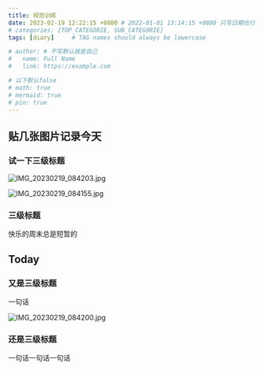 ```yaml
---
title: 视觉训练
date: 2023-02-19 12:22:15 +0800 # 2022-01-01 13:14:15 +0800 只写日期也行；不写秒也行；这样也行 2022-03-09T00:55:42+08:00
# categories: [TOP_CATEGORIE, SUB_CATEGORIE]
tags: [diary]     # TAG names should always be lowercase

# author: # 不写默认就是自己
#   name: Full Name
#   link: https://example.com

# 以下默认false
# math: true
# mermaid: true
# pin: true
---
```


## 贴几张图片记录今天

### 试一下三级标题

![IMG_20230219_084203.jpg](https://s2.loli.net/2023/02/19/zmHQXVNtFMET251.jpg)

![IMG_20230219_084155.jpg](https://s2.loli.net/2023/02/19/oY9Dxe3F5ZTcmb4.jpg)

### 三级标题

快乐的周末总是短暂的

## Today

### 又是三级标题

一句话

![IMG_20230219_084200.jpg](https://s2.loli.net/2023/02/19/17tg56jTaCkYNdl.jpg)

### 还是三级标题

一句话一句话一句话
